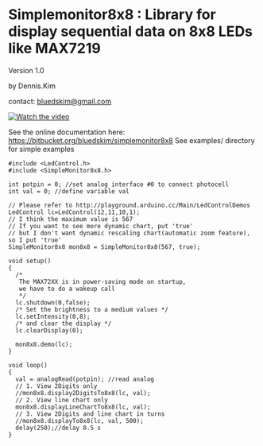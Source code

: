 Simplemonitor8x8 : Library for display sequential data on 8x8 LEDs like MAX7219
============

Version 1.0

by Dennis.Kim

contact: bluedskim@gmail.com

[![Watch the video](https://bluedskim.github.io/images/Simplemonitor8x8-Library-for-display-sequential-data-on-8x8-LEDs-like-MAX7219-YouTube.png)](https://www.youtube.com/watch?v=kX-a0ZoXrIg)


See the online documentation here: https://bitbucket.org/bluedskim/simplemonitor8x8
See examples/ directory for simple examples

	#include <LedControl.h>
	#include <SimpleMonitor8x8.h>

	int potpin = 0; //set analog interface #0 to connect photocell
	int val = 0; //define variable val

	// Please refer to http://playground.arduino.cc/Main/LedControlDemos
	LedControl lc=LedControl(12,11,10,1);
	// I think the maximum value is 567
	// If you want to see more dynamic chart, put 'true'
	// but I don't want dynamic rescaling chart(automatic zoom feature), so I put 'true'
	SimpleMonitor8x8 mon8x8 = SimpleMonitor8x8(567, true);

	void setup()
	{
	  /*
	   The MAX72XX is in power-saving mode on startup,
	   we have to do a wakeup call
	   */
	  lc.shutdown(0,false);
	  /* Set the brightness to a medium values */
	  lc.setIntensity(0,8);
	  /* and clear the display */
	  lc.clearDisplay(0);
		
	  mon8x8.demo(lc);  
	}

	void loop()
	{
	  val = analogRead(potpin); //read analog
	  // 1. View 2Digits only 
	  //mon8x8.display2DigitsTo8x8(lc, val);
	  // 2. View line chart only 
	  mon8x8.displayLineChartTo8x8(lc, val);
	  // 3. View 2Digits and line chart in turns
	  //mon8x8.displayTo8x8(lc, val, 500);  
	  delay(250);//delay 0.5 s
	}
